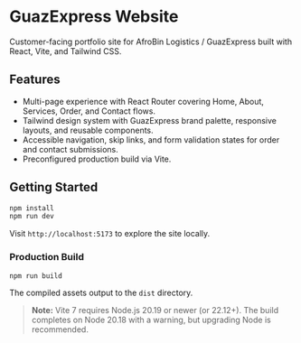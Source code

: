 # GuazExpress Website

Customer-facing portfolio site for AfroBin Logistics / GuazExpress built with React, Vite, and Tailwind CSS.

## Features

- Multi-page experience with React Router covering Home, About, Services, Order, and Contact flows.
- Tailwind design system with GuazExpress brand palette, responsive layouts, and reusable components.
- Accessible navigation, skip links, and form validation states for order and contact submissions.
- Preconfigured production build via Vite.

## Getting Started

```bash
npm install
npm run dev
```

Visit `http://localhost:5173` to explore the site locally.

### Production Build

```bash
npm run build
```

The compiled assets output to the `dist` directory.

> **Note:** Vite 7 requires Node.js 20.19 or newer (or 22.12+). The build completes on Node 20.18 with a warning, but upgrading Node is recommended.
